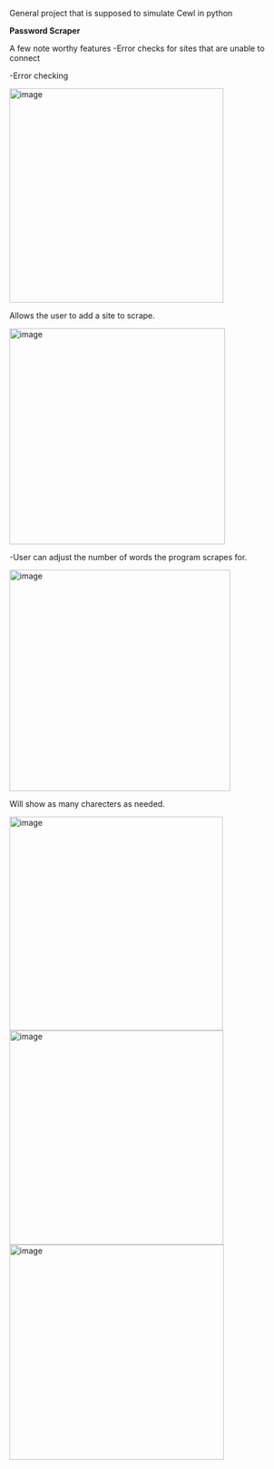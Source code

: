 General project that is supposed to simulate Cewl in python

**Password Scraper**

A few note worthy features
-Error checks for sites that are unable to connect

-Error checking 


<img width="377" alt="image" src="https://github.com/user-attachments/assets/ed043d01-6a79-4da7-922e-4e396ad246ac">


Allows the user to add a site to scrape.

<img width="380" alt="image" src="https://github.com/user-attachments/assets/597f549f-a11d-4caf-90c3-422f462996e6">


-User can adjust the number of words the program scrapes for.

<img width="389" alt="image" src="https://github.com/user-attachments/assets/ba87aef5-837d-4ce8-89f5-1427456d862f">

Will show as many charecters as needed. 

<img width="376" alt="image" src="https://github.com/user-attachments/assets/d54ddbce-95e2-4e72-be01-6c2887733785">



<img width="377" alt="image" src="https://github.com/user-attachments/assets/050113c8-0555-4c97-a0d4-ea76d8ca5305">



<img width="378" alt="image" src="https://github.com/user-attachments/assets/eeea2817-2b29-4279-9809-07304789bd95">



